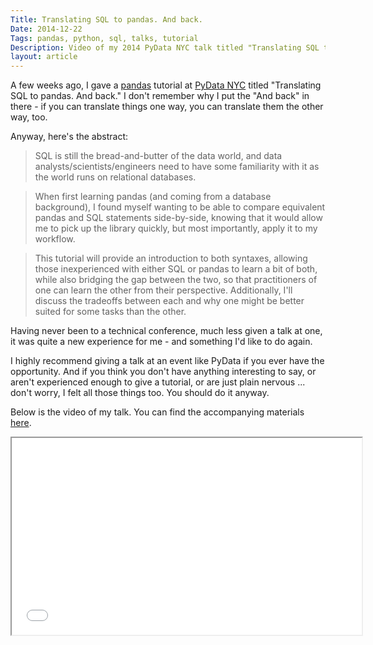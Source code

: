 ```yaml
---
Title: Translating SQL to pandas. And back.
Date: 2014-12-22
Tags: pandas, python, sql, talks, tutorial
Description: Video of my 2014 PyData NYC talk titled "Translating SQL to pandas."
layout: article
---
```


A few weeks ago, I gave a [pandas](http://pandas.pydata.org/) tutorial at [PyData NYC](http://pydata.org/nyc2014/) titled "Translating SQL to pandas. And back." I don't remember why I put the "And back" in there - if you can translate things one way, you can translate them the other way, too.

Anyway, here's the abstract:

> SQL is still the bread-and-butter of the data world, and data analysts/scientists/engineers need to have some familiarity with it as the world runs on relational databases.

> When first learning pandas (and coming from a database background), I found myself wanting to be able to compare equivalent pandas and SQL statements side-by-side, knowing that it would allow me to pick up the library quickly, but most importantly, apply it to my workflow.

> This tutorial will provide an introduction to both syntaxes, allowing those inexperienced with either SQL or pandas to learn a bit of both, while also bridging the gap between the two, so that practitioners of one can learn the other from their perspective. Additionally, I'll discuss the tradeoffs between each and why one might be better suited for some tasks than the other.

Having never been to a technical conference, much less given a talk at one, it was quite a new experience for me - and something I'd like to do again.

I highly recommend giving a talk at an event like PyData if you ever have the opportunity. And if you think you don't have anything interesting to say, or aren't experienced enough to give a tutorial, or are just plain nervous ... don't worry, I felt all those things too. You should do it anyway.

Below is the video of my talk. You can find the accompanying materials [here](https://github.com/gjreda/pydata2014nyc).

<div class="center">
<iframe width="560" height="315" src="//www.youtube.com/embed/1uVWjdAbgBg" allowfullscreen></iframe>
</div>